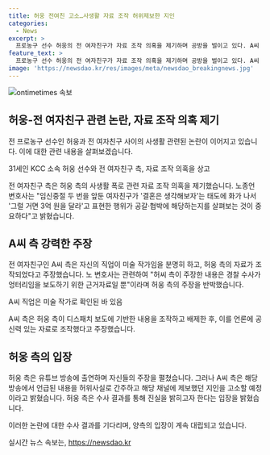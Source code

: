 ```yaml
---
title: 허웅 전여친 고소…사생활 자료 조작 허위제보한 지인
categories:
  - News
excerpt: >
  프로농구 선수 허웅의 전 여자친구가 자료 조작 의혹을 제기하며 공방을 벌이고 있다. A씨 측은 허씨가 사생활 폭로를 이유로 조작한 자료를 이용했다고 주장하고, 허씨가 유튜브 방송에서 A씨를 업소녀로 몰아세우려 한 것으로 비판했다. 노 변호사는 이를 반박하며 A씨가 미술 작가임을 강조했고, 허씨의 명예훼손 혐의로 경찰에 고소할 예정이라고 밝혔다. 또한, 허씨가 A씨의 자살 시도를 부인하고 있는데, 수사 결과를 기다리며 입장표명을 자제하며 진실을 밝히겠다는 방침이다. 현재 임신중절과 관련한 폭로전이 이어지고 있으며, 양측은 각자의 주장을 전개하고 있다.
feature_text: >
  프로농구 선수 허웅의 전 여자친구가 자료 조작 의혹을 제기하며 공방을 벌이고 있다. A씨 측은 허씨가 사생활 폭로를 이유로 조작한 자료를 이용했다고 주장하고, 허씨가 유튜브 방송에서 A씨를 업소녀로 몰아세우려 한 것으로 비판했다. 노 변호사는 이를 반박하며 A씨가 미술 작가임을 강조했고, 허씨의 명예훼손 혐의로 경찰에 고소할 예정이라고 밝혔다. 또한, 허씨가 A씨의 자살 시도를 부인하고 있는데, 수사 결과를 기다리며 입장표명을 자제하며 진실을 밝히겠다는 방침이다. 현재 임신중절과 관련한 폭로전이 이어지고 있으며, 양측은 각자의 주장을 전개하고 있다.
image: 'https://newsdao.kr/res/images/meta/newsdao_breakingnews.jpg'
---
```


<p><img src="https://newsdao.kr/res/images/meta/newsdao_breakingnews.jpg" alt="ontimetimes 속보" /></p>

<h2 data-ke-size="size26">허웅-전 여자친구 관련 논란, 자료 조작 의혹 제기</h2>

<p>전 프로농구 선수인 허웅과 전 여자친구 사이의 사생활 관련된 논란이 이어지고 있습니다. 이에 대한 관련 내용을 살펴보겠습니다.</p>

<p data-ke-size="size16">31세인 KCC 소속 허웅 선수와 전 여자친구 측, 자료 조작 의혹을 상고</p>

<p>전 여자친구 측은 허웅 측의 사생활 폭로 관련 자료 조작 의혹을 제기했습니다. 노종언 변호사는 "임신중절 두 번을 앞둔 여자친구가 '결혼은 생각해보자'는 태도에 화가 나서 '그럴 거면 3억 원을 달라'고 표현한 행위가 공갈·협박에 해당하는지를 살펴보는 것이 중요하다"고 밝혔습니다.</p>

<h2 data-ke-size="size26">A씨 측 강력한 주장</h2>

<p>전 여자친구인 A씨 측은 자신의 직업이 미술 작가임을 분명히 하고, 허웅 측의 자료가 조작되었다고 주장했습니다. 노 변호사는 관련하여 "허씨 측이 주장한 내용은 경찰 수사가 엉터리임을 보도하기 위한 근거자료일 뿐"이라며 허웅 측의 주장을 반박했습니다.</p>

<p data-ke-size="size16">A씨 직업은 미술 작가로 확인된 바 있음</p>

<p>A씨 측은 허웅 측이 디스패치 보도에 기반한 내용을 조작하고 배제한 후, 이를 언론에 공신력 있는 자료로 조작했다고 주장했습니다.</p>

<h2 data-ke-size="size26">허웅 측의 입장</h2>

<p>허웅 측은 유튜브 방송에 출연하며 자신들의 주장을 펼쳤습니다. 그러나 A씨 측은 해당 방송에서 언급된 내용을 허위사실로 간주하고 해당 채널에 제보했던 지인을 고소할 예정이라고 밝혔습니다. 허웅 측은 수사 결과를 통해 진실을 밝히고자 한다는 입장을 밝혔습니다.</p>

<p>이러한 논란에 대한 수사 결과를 기다리며, 양측의 입장이 계속 대립되고 있습니다.</p>
실시간 뉴스 속보는, <a href="https://newsdao.kr" rel="dofollow">https://newsdao.kr</a>


